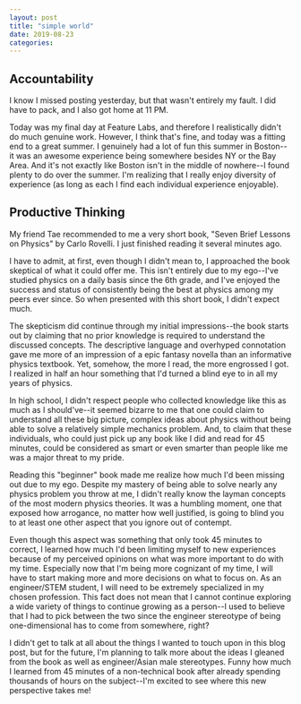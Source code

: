 ```yaml
---
layout: post
title: "simple world"
date: 2019-08-23
categories:
---
```

## Accountability
I know I missed posting yesterday, but that wasn't entirely my fault. I did have to pack, and I also got home at 11 PM. 

Today was my final day at Feature Labs, and therefore I realistically didn't do much genuine work. However, I think that's fine, and today was a fitting end to a great summer. I genuinely had a lot of fun this summer in Boston--it was an awesome experience being somewhere besides NY or the Bay Area. And it's not exactly like Boston isn't in the middle of nowhere--I found plenty to do over the summer. I'm realizing that I really enjoy diversity of experience (as long as each I find each individual experience enjoyable).

## Productive Thinking
My friend Tae recommended to me a very short book, "Seven Brief Lessons on Physics" by Carlo Rovelli. I just finished reading it several minutes ago.

I have to admit, at first, even though I didn't mean to, I approached the book skeptical of what it could offer me. This isn't entirely due to my ego--I've studied physics on a daily basis since the 6th grade, and I've enjoyed the success and status of consistently being the best at physics among my peers ever since. So when presented with this short book, I didn't expect much.

The skepticism did continue through my initial impressions--the book starts out by claiming that no prior knowledge is required to understand the discussed concepts. The descriptive language and overhyped connotation gave me more of an impression of a epic fantasy novella than an informative physics textbook. Yet, somehow, the more I read, the more engrossed I got. I realized in half an hour something that I'd turned a blind eye to in all my years of physics.

In high school, I didn't respect people who collected knowledge like this as much as I should've--it seemed bizarre to me that one could claim to understand all these big picture, complex ideas about physics without being able to solve a relatively simple mechanics problem. And, to claim that these individuals, who could just pick up any book like I did and read for 45 minutes, could be considered as smart or even smarter than people like me was a major threat to my pride.

Reading this "beginner" book made me realize how much I'd been missing out due to my ego. Despite my mastery of being able to solve nearly any physics problem you throw at me, I didn't really know the layman concepts of the most modern physics theories. It was a humbling moment, one that exposed how arrogance, no matter how well justified, is going to blind you to at least one other aspect that you ignore out of contempt.

Even though this aspect was something that only took 45 minutes to correct, I learned how much I'd been limiting myself to new experiences because of my perceived opinions on what was more important to do with my time. Especially now that I'm being more cognizant of my time, I will have to start making more and more decisions on what to focus on. As an engineer/STEM student, I will need to be extremely specialized in my chosen profession. This fact does not mean that I cannot continue exploring a wide variety of things to continue growing as a person--I used to believe that I had to pick between the two since the engineer stereotype of being one-dimensional has to come from somewhere, right?

I didn't get to talk at all about the things I wanted to touch upon in this blog post, but for the future, I'm planning to talk more about the ideas I gleaned from the book as well as engineer/Asian male stereotypes. Funny how much I learned from 45 minutes of a non-technical book after already spending thousands of hours on the subject--I'm excited to see where this new perspective takes me!

